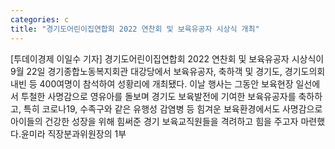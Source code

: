 ```yaml
---
categories: c
title: "경기도어린이집연합회 2022 연찬회 및 보육유공자 시상식 개최"
---
```

[투데이경제 이일수 기자] 경기도어린이집연합회 2022 연찬회 및 보육유공자 시상식이 9월 22일 경기종합노동복지회관 대강당에서 보육유공자, 축하객 및 경기도, 경기도의회 내빈 등 400여명이 참석하여 성황리에 개최됐다. 이날 행사는 그동안 보육현장 일선에서 투철한 사명감으로 영유아를 돌보며 경기도 보육발전에 기여한 보육유공자를 축하하고, 특히 코로나19, 수족구와 같은 유행성 감염병 등 힘겨운 보육환경에서도 사명감으로 아이들의 건강한 성장을 위해 힘써준 경기 보육교직원들을 격려하고 힘을 주고자 마련했다.윤미라 직장분과위원장의 1부